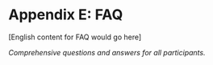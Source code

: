 ﻿# Appendix E: FAQ

[English content for FAQ would go here]

*Comprehensive questions and answers for all participants.*
